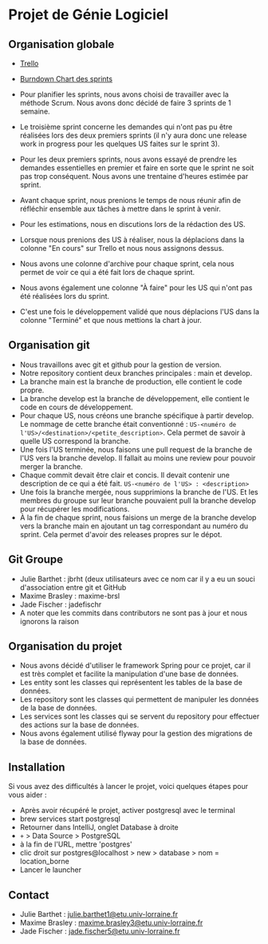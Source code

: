 # Projet de Génie Logiciel

## Organisation globale

- [Trello](https://trello.com/invite/espacedetravail99567008/ATTI49bfb43e7e76600b48407b52b617bc83340B516E)
- [Burndown Chart des sprints](https://docs.google.com/spreadsheets/d/12kLXkiJ2ryTRIxXRqjjd3rBuwMot19uwSo-VC-IIk34/edit?usp=sharing)

- Pour planifier les sprints, nous avons choisi de travailler avec la méthode Scrum. Nous avons donc décidé de faire 3 sprints de 1 semaine.
- Le troisième sprint concerne les demandes qui n'ont pas pu être réalisées lors des deux premiers sprints (il n'y aura donc une release work in progress pour les quelques US faites sur le sprint 3).
- Pour les deux premiers sprints, nous avons essayé de prendre les demandes essentielles en premier et faire en sorte que le sprint ne soit pas trop conséquent. Nous avons une trentaine d'heures estimée par sprint.
- Avant chaque sprint, nous prenions le temps de nous réunir afin de réfléchir ensemble aux tâches à mettre dans le sprint à venir.
- Pour les estimations, nous en discutions lors de la rédaction des US.
- Lorsque nous prenions des US à réaliser, nous la déplacions dans la colonne "En cours" sur Trello et nous nous assignons dessus.
- Nous avons une colonne d'archive pour chaque sprint, cela nous permet de voir ce qui a été fait lors de chaque sprint.
- Nous avons également une colonne "À faire" pour les US qui n'ont pas été réalisées lors du sprint.
- C'est une fois le développement validé que nous déplacions l'US dans la colonne "Terminé" et que nous mettions la chart à jour.

## Organisation git

- Nous travaillons avec git et github pour la gestion de version.
- Notre repository contient deux branches principales : main et develop.
- La branche main est la branche de production, elle contient le code propre.
- La branche develop est la branche de développement, elle contient le code en cours de développement.
- Pour chaque US, nous créons une branche spécifique à partir develop. Le nommage de cette branche était conventionné : `US-<numéro de l'US>/<destination>/<petite_description>`. Cela permet de savoir à quelle US correspond la branche.
- Une fois l'US terminée, nous faisons une pull request de la branche de l'US vers la branche develop. Il fallait au moins une review pour pouvoir merger la branche.
- Chaque commit devait être clair et concis. Il devait contenir une description de ce qui a été fait. `US-<numéro de l'US> : <description>`
- Une fois la branche mergée, nous supprimions la branche de l'US. Et les membres du groupe sur leur branche pouvaient pull la branche develop pour récupérer les modifications.
- À la fin de chaque sprint, nous faisions un merge de la branche develop vers la branche main en ajoutant un tag correspondant au numéro du sprint. Cela permet d'avoir des releases propres sur le dépot.

## Git Groupe

- Julie Barthet : jbrht (deux utilisateurs avec ce nom car il y a eu un souci d'association entre git et GitHub
- Maxime Brasley : maxime-brsl
- Jade Fischer : jadefischr
- A noter que les commits dans contributors ne sont pas à jour et nous ignorons la raison

## Organisation du projet

- Nous avons décidé d'utiliser le framework Spring pour ce projet, car il est très complet et facilite la manipulation d'une base de données.
- Les entity sont les classes qui représentent les tables de la base de données.
- Les repository sont les classes qui permettent de manipuler les données de la base de données.
- Les services sont les classes qui se servent du repository pour effectuer des actions sur la base de données.
- Nous avons également utilisé flyway pour la gestion des migrations de la base de données.

## Installation

Si vous avez des difficultés à lancer le projet, voici quelques étapes pour vous aider :
- Après avoir récupéré le projet, activer postgresql avec le terminal
 - brew services start postgresql
- Retourner dans IntelliJ, onglet Database à droite
 - `+` > Data Source > PostgreSQL
 - à la fin de l'URL, mettre 'postgres'
 - clic droit sur postgres@localhost > new > database > nom = location_borne
- Lancer le launcher

## Contact
- Julie Barthet : julie.barthet1@etu.univ-lorraine.fr 
- Maxime Brasley : maxime.brasley3@etu.univ-lorraine.fr
- Jade Fischer : jade.fischer5@etu.univ-lorraine.fr

